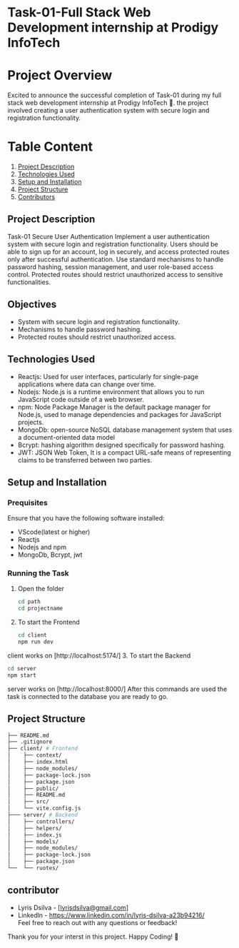# Task-01-Full Stack Web Development internship at Prodigy InfoTech 

# Project Overview
Excited to announce the successful completion of Task-01 during my full stack web development internship at Prodigy InfoTech 🚀. the project involved creating a user authentication
system with secure login and registration functionality. 

# Table Content
1. [Project Description](#project-description)
2. [Technologies Used](#technologies-used)
3. [Setup and Installation](#setup-and-installation)
4. [Project Structure](#project-structure)
5. [Contributors](#contributors)

## Project Description
Task-01 Secure User Authentication
Implement a user authentication system with secure login and registration functionality. Users should be able to sign up for an account, log in securely, and access protected routes only after successful authentication. Use standard mechanisms to handle password hashing, session management, and user role-based access control. Protected routes should restrict unauthorized access to sensitive functionalities.

## Objectives
* System with secure login and registration functionality.
* Mechanisms to handle password hashing.
* Protected routes should restrict unauthorized access.

## Technologies Used
* Reactjs: Used for user interfaces, particularly for single-page applications where data can change over time.
* Nodejs: Node.js is a runtime environment that allows you to run JavaScript code outside of a web browser.
* npm: Node Package Manager is the default package manager for Node.js, used to manage dependencies and packages for JavaScript projects.
* MongoDb: open-source NoSQL database management system that uses a document-oriented data model
* Bcrypt: hashing algorithm designed specifically for password hashing.
* JWT: JSON Web Token, It is a compact URL-safe means of representing claims to be transferred between two parties.

## Setup and Installation
### Prequisites
Ensure that you have the following software installed:
* VScode(latest or higher)
* Reactjs
* Nodejs and npm
* MongoDb, Bcrypt, jwt
### Running the Task
1. Open the folder
   ```bash
   cd path
   cd projectname
   ```
2. To start the Frontend
   ```bash
   cd client
   npm run dev
   ```
  client works on [http://localhost:5174/]
3. To start the Backend
   ```bash
   cd server
   npm start
   ```
server works on [http://localhost:8000/]
After this commands are used the task is connected to the database you are ready to go.

## Project Structure
```bash
├── README.md 
├── .gitignore
├── client/ # Frontend 
│    ├── context/
│    ├── index.html
│    ├── node_modules/
│    ├── package-lock.json
│    ├── package.json
│    ├── public/
│    ├── README.md
│    ├── src/
│    └── vite.config.js
├─── server/ # Backend
│    ├── controllers/
│    ├── helpers/
│    ├── index.js
│    ├── models/
│    ├── node_modules/
│    ├── package-lock.json
│    ├── package.json
└──  └── ruotes/
```

## contributor
* Lyris Dsilva - [lyrisdsilva@gmail.com]
* Linkedln - https://www.linkedin.com/in/lyris-dsilva-a23b94216/  
Feel free to reach out with any questions or feedback!


Thank you for your interst in this project.
Happy Coding! 🥳
